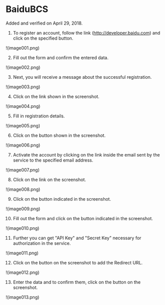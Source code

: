# BaiduBCS

Added and verified on April 29, 2018.

1. To register an account, follow the link (http://developer.baidu.com) and click on the specified button.

!(image001.png)

2. Fill out the form and confirm the entered data.

!(image002.png)

3. Next, you will receive a message about the successful registration.

!(image003.png)

4. Click on the link shown in the screenshot.

!(image004.png)

5. Fill in registration details.

!(image005.png)

6. Click on the button shown in the screenshot.

!(image006.png)

7. Activate the account by clicking on the link inside the email sent by the service to the specified email address.

!(image007.png)

8. Click on the link on the screenshot.

!(image008.png)

9. Click on the button indicated in the screenshot.

!(image009.png)

10. Fill out the form and click on the button indicated in the screenshot.

!(image010.png)

11. Further you can get "API Key" and "Secret Key" necessary for authorization in the service.

!(image011.png)

12.  Click on the button on the screenshot to add the Redirect URL.

!(image012.png)

13. Enter the data and to confirm them, click on the button on the screenshot.

!(image013.png)